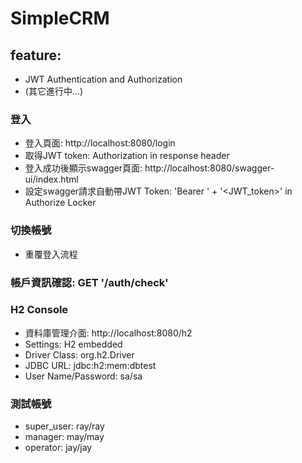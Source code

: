 # SimpleCRM
## feature:
* JWT Authentication and Authorization
* (其它進行中…)

### 登入
* 登入頁面: http://localhost:8080/login
* 取得JWT token: Authorization in response header
* 登入成功後顯示swagger頁面: http://localhost:8080/swagger-ui/index.html
* 設定swagger請求自動帶JWT Token: 'Bearer ' + '<JWT_token>' in Authorize Locker

### 切換帳號
* 重覆登入流程  

### 帳戶資訊確認: GET '/auth/check'  

### H2 Console
* 資料庫管理介面: http://localhost:8080/h2
* Settings: H2 embedded
* Driver Class: org.h2.Driver
* JDBC URL: jdbc:h2:mem:dbtest
* User Name/Password: sa/sa  

### 測試帳號
* super_user: ray/ray
* manager: may/may
* operator: jay/jay




